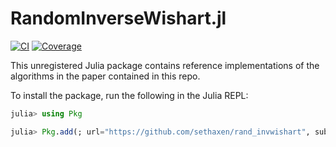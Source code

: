 # RandomInverseWishart.jl

[![CI](https://github.com/sethaxen/rand_invwishart/actions/workflows/CI.yml/badge.svg)](https://github.com/sethaxen/rand_invwishart/actions/workflows/CI.yml)
[![Coverage](https://codecov.io/gh/sethaxen/rand_invwishart/graph/badge.svg?token=GHswM5B5o4)](https://codecov.io/gh/sethaxen/rand_invwishart)

This unregistered Julia package contains reference implementations of the algorithms in the paper contained in this repo.

To install the package, run the following in the Julia REPL:
```julia
julia> using Pkg

julia> Pkg.add(; url="https://github.com/sethaxen/rand_invwishart", subdir="RandomInverseWishart.jl")
```
